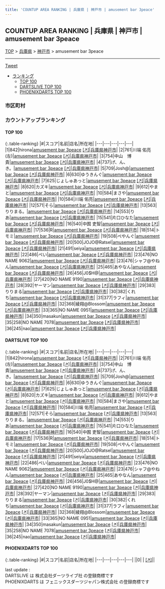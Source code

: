 ```yaml
---
title: 'COUNTUP AREA RANKING | 兵庫県 | 神戸市 | amusement bar 3peace'
---
```

## COUNTUP AREA RANKING | 兵庫県 | 神戸市 | amusement bar 3peace

[TOP](/darts/rank/) > [兵庫県](/darts/rank/兵庫県/) > [神戸市](/darts/rank/兵庫県/神戸市/) > amusement bar 3peace

___

<a href="https://twitter.com/share?ref_src=twsrc%5Etfw" data-text="COUNTUP AREA RANKING | 兵庫県神戸市amusement bar 3peace" class="twitter-share-button" data-hashtags="DARTSLIVE,PHOENIXDARTS,darts,ダーツ" data-show-count="false">Tweet</a>

* [ランキング](#カウントアップランキング)
    * [TOP 100](#top-100)
    * [DARTSLIVE TOP 100](#dartslive-top-100)
    * [PHOENIXDARTS TOP 100](#phoenixdarts-top-100)

### 市区町村

<ul>

</ul>

### カウントアップランキング

#### TOP 100



{:.table-ranking}
|#|スコア|名前|店名|所在地|
|---|---|---|---|---|
|1|842|<span class="rank-name-dl">hirona</span>|<a href="/darts/rank/shops/88bf6b279ae38631f454cb89828a1cfe.html">amusement bar 3peace</a> <a href="https://search.dartslive.com/jp/shop/88bf6b279ae38631f454cb89828a1cfe">[↗]</a>|<a href="/darts/rank/兵庫県/神戸市">兵庫県神戸市</a>|
|2|761|<span class="rank-name-dl">川端 佑亮(左)</span>|<a href="/darts/rank/shops/88bf6b279ae38631f454cb89828a1cfe.html">amusement bar 3peace</a> <a href="https://search.dartslive.com/jp/shop/88bf6b279ae38631f454cb89828a1cfe">[↗]</a>|<a href="/darts/rank/兵庫県/神戸市">兵庫県神戸市</a>|
|3|754|<span class="rank-name-dl">中山　博貴</span>|<a href="/darts/rank/shops/88bf6b279ae38631f454cb89828a1cfe.html">amusement bar 3peace</a> <a href="https://search.dartslive.com/jp/shop/88bf6b279ae38631f454cb89828a1cfe">[↗]</a>|<a href="/darts/rank/兵庫県/神戸市">兵庫県神戸市</a>|
|4|737|<span class="rank-name-dl">げ、ん、き。</span>|<a href="/darts/rank/shops/88bf6b279ae38631f454cb89828a1cfe.html">amusement bar 3peace</a> <a href="https://search.dartslive.com/jp/shop/88bf6b279ae38631f454cb89828a1cfe">[↗]</a>|<a href="/darts/rank/兵庫県/神戸市">兵庫県神戸市</a>|
|5|709|<span class="rank-name-dl">Josh@</span>|<a href="/darts/rank/shops/88bf6b279ae38631f454cb89828a1cfe.html">amusement bar 3peace</a> <a href="https://search.dartslive.com/jp/shop/88bf6b279ae38631f454cb89828a1cfe">[↗]</a>|<a href="/darts/rank/兵庫県/神戸市">兵庫県神戸市</a>|
|6|630|<span class="rank-name-dl">ゆうきんぐ</span>|<a href="/darts/rank/shops/88bf6b279ae38631f454cb89828a1cfe.html">amusement bar 3peace</a> <a href="https://search.dartslive.com/jp/shop/88bf6b279ae38631f454cb89828a1cfe">[↗]</a>|<a href="/darts/rank/兵庫県/神戸市">兵庫県神戸市</a>|
|7|625|<span class="rank-name-dl">じょしゅあっと</span>|<a href="/darts/rank/shops/88bf6b279ae38631f454cb89828a1cfe.html">amusement bar 3peace</a> <a href="https://search.dartslive.com/jp/shop/88bf6b279ae38631f454cb89828a1cfe">[↗]</a>|<a href="/darts/rank/兵庫県/神戸市">兵庫県神戸市</a>|
|8|620|<span class="rank-name-dl">カズキ</span>|<a href="/darts/rank/shops/88bf6b279ae38631f454cb89828a1cfe.html">amusement bar 3peace</a> <a href="https://search.dartslive.com/jp/shop/88bf6b279ae38631f454cb89828a1cfe">[↗]</a>|<a href="/darts/rank/兵庫県/神戸市">兵庫県神戸市</a>|
|9|612|<span class="rank-name-dl">やまと</span>|<a href="/darts/rank/shops/88bf6b279ae38631f454cb89828a1cfe.html">amusement bar 3peace</a> <a href="https://search.dartslive.com/jp/shop/88bf6b279ae38631f454cb89828a1cfe">[↗]</a>|<a href="/darts/rank/兵庫県/神戸市">兵庫県神戸市</a>|
|10|584|<span class="rank-name-dl">まさや</span>|<a href="/darts/rank/shops/88bf6b279ae38631f454cb89828a1cfe.html">amusement bar 3peace</a> <a href="https://search.dartslive.com/jp/shop/88bf6b279ae38631f454cb89828a1cfe">[↗]</a>|<a href="/darts/rank/兵庫県/神戸市">兵庫県神戸市</a>|
|10|584|<span class="rank-name-dl">川端 佑亮</span>|<a href="/darts/rank/shops/88bf6b279ae38631f454cb89828a1cfe.html">amusement bar 3peace</a> <a href="https://search.dartslive.com/jp/shop/88bf6b279ae38631f454cb89828a1cfe">[↗]</a>|<a href="/darts/rank/兵庫県/神戸市">兵庫県神戸市</a>|
|12|571|<span class="rank-name-dl">そら</span>|<a href="/darts/rank/shops/88bf6b279ae38631f454cb89828a1cfe.html">amusement bar 3peace</a> <a href="https://search.dartslive.com/jp/shop/88bf6b279ae38631f454cb89828a1cfe">[↗]</a>|<a href="/darts/rank/兵庫県/神戸市">兵庫県神戸市</a>|
|13|563|<span class="rank-name-dl">りりまる。</span>|<a href="/darts/rank/shops/88bf6b279ae38631f454cb89828a1cfe.html">amusement bar 3peace</a> <a href="https://search.dartslive.com/jp/shop/88bf6b279ae38631f454cb89828a1cfe">[↗]</a>|<a href="/darts/rank/兵庫県/神戸市">兵庫県神戸市</a>|
|14|553|<span class="rank-name-dl">りあ</span>|<a href="/darts/rank/shops/88bf6b279ae38631f454cb89828a1cfe.html">amusement bar 3peace</a> <a href="https://search.dartslive.com/jp/shop/88bf6b279ae38631f454cb89828a1cfe">[↗]</a>|<a href="/darts/rank/兵庫県/神戸市">兵庫県神戸市</a>|
|15|541|<span class="rank-name-dl">片口ひなた</span>|<a href="/darts/rank/shops/88bf6b279ae38631f454cb89828a1cfe.html">amusement bar 3peace</a> <a href="https://search.dartslive.com/jp/shop/88bf6b279ae38631f454cb89828a1cfe">[↗]</a>|<a href="/darts/rank/兵庫県/神戸市">兵庫県神戸市</a>|
|16|540|<span class="rank-name-dl">中囿 吏智</span>|<a href="/darts/rank/shops/88bf6b279ae38631f454cb89828a1cfe.html">amusement bar 3peace</a> <a href="https://search.dartslive.com/jp/shop/88bf6b279ae38631f454cb89828a1cfe">[↗]</a>|<a href="/darts/rank/兵庫県/神戸市">兵庫県神戸市</a>|
|17|536|<span class="rank-name-dl">R</span>|<a href="/darts/rank/shops/88bf6b279ae38631f454cb89828a1cfe.html">amusement bar 3peace</a> <a href="https://search.dartslive.com/jp/shop/88bf6b279ae38631f454cb89828a1cfe">[↗]</a>|<a href="/darts/rank/兵庫県/神戸市">兵庫県神戸市</a>|
|18|514|<span class="rank-name-dl">トモミ</span>|<a href="/darts/rank/shops/88bf6b279ae38631f454cb89828a1cfe.html">amusement bar 3peace</a> <a href="https://search.dartslive.com/jp/shop/88bf6b279ae38631f454cb89828a1cfe">[↗]</a>|<a href="/darts/rank/兵庫県/神戸市">兵庫県神戸市</a>|
|19|508|<span class="rank-name-dl">ぺやんぐ</span>|<a href="/darts/rank/shops/88bf6b279ae38631f454cb89828a1cfe.html">amusement bar 3peace</a> <a href="https://search.dartslive.com/jp/shop/88bf6b279ae38631f454cb89828a1cfe">[↗]</a>|<a href="/darts/rank/兵庫県/神戸市">兵庫県神戸市</a>|
|20|500|<span class="rank-name-dl">JOJO@Ratsel</span>|<a href="/darts/rank/shops/88bf6b279ae38631f454cb89828a1cfe.html">amusement bar 3peace</a> <a href="https://search.dartslive.com/jp/shop/88bf6b279ae38631f454cb89828a1cfe">[↗]</a>|<a href="/darts/rank/兵庫県/神戸市">兵庫県神戸市</a>|
|21|491|<span class="rank-name-dl">seiya</span>|<a href="/darts/rank/shops/88bf6b279ae38631f454cb89828a1cfe.html">amusement bar 3peace</a> <a href="https://search.dartslive.com/jp/shop/88bf6b279ae38631f454cb89828a1cfe">[↗]</a>|<a href="/darts/rank/兵庫県/神戸市">兵庫県神戸市</a>|
|22|486|<span class="rank-name-dl">ぺい</span>|<a href="/darts/rank/shops/88bf6b279ae38631f454cb89828a1cfe.html">amusement bar 3peace</a> <a href="https://search.dartslive.com/jp/shop/88bf6b279ae38631f454cb89828a1cfe">[↗]</a>|<a href="/darts/rank/兵庫県/神戸市">兵庫県神戸市</a>|
|23|476|<span class="rank-name-dl">NO NAME 9062</span>|<a href="/darts/rank/shops/88bf6b279ae38631f454cb89828a1cfe.html">amusement bar 3peace</a> <a href="https://search.dartslive.com/jp/shop/88bf6b279ae38631f454cb89828a1cfe">[↗]</a>|<a href="/darts/rank/兵庫県/神戸市">兵庫県神戸市</a>|
|23|476|<span class="rank-name-dl">シャフ@やねん</span>|<a href="/darts/rank/shops/88bf6b279ae38631f454cb89828a1cfe.html">amusement bar 3peace</a> <a href="https://search.dartslive.com/jp/shop/88bf6b279ae38631f454cb89828a1cfe">[↗]</a>|<a href="/darts/rank/兵庫県/神戸市">兵庫県神戸市</a>|
|25|465|<span class="rank-name-dl">あやなん</span>|<a href="/darts/rank/shops/88bf6b279ae38631f454cb89828a1cfe.html">amusement bar 3peace</a> <a href="https://search.dartslive.com/jp/shop/88bf6b279ae38631f454cb89828a1cfe">[↗]</a>|<a href="/darts/rank/兵庫県/神戸市">兵庫県神戸市</a>|
|26|456|<span class="rank-name-dl">J0$H@</span>|<a href="/darts/rank/shops/88bf6b279ae38631f454cb89828a1cfe.html">amusement bar 3peace</a> <a href="https://search.dartslive.com/jp/shop/88bf6b279ae38631f454cb89828a1cfe">[↗]</a>|<a href="/darts/rank/兵庫県/神戸市">兵庫県神戸市</a>|
|27|420|<span class="rank-name-dl">NO NAME 9190</span>|<a href="/darts/rank/shops/88bf6b279ae38631f454cb89828a1cfe.html">amusement bar 3peace</a> <a href="https://search.dartslive.com/jp/shop/88bf6b279ae38631f454cb89828a1cfe">[↗]</a>|<a href="/darts/rank/兵庫県/神戸市">兵庫県神戸市</a>|
|28|392|<span class="rank-name-dl">ヤーマン</span>|<a href="/darts/rank/shops/88bf6b279ae38631f454cb89828a1cfe.html">amusement bar 3peace</a> <a href="https://search.dartslive.com/jp/shop/88bf6b279ae38631f454cb89828a1cfe">[↗]</a>|<a href="/darts/rank/兵庫県/神戸市">兵庫県神戸市</a>|
|29|383|<span class="rank-name-dl">りりまる</span>|<a href="/darts/rank/shops/88bf6b279ae38631f454cb89828a1cfe.html">amusement bar 3peace</a> <a href="https://search.dartslive.com/jp/shop/88bf6b279ae38631f454cb89828a1cfe">[↗]</a>|<a href="/darts/rank/兵庫県/神戸市">兵庫県神戸市</a>|
|30|382|<span class="rank-name-dl">くれち</span>|<a href="/darts/rank/shops/88bf6b279ae38631f454cb89828a1cfe.html">amusement bar 3peace</a> <a href="https://search.dartslive.com/jp/shop/88bf6b279ae38631f454cb89828a1cfe">[↗]</a>|<a href="/darts/rank/兵庫県/神戸市">兵庫県神戸市</a>|
|31|377|<span class="rank-name-dl">ラフィ</span>|<a href="/darts/rank/shops/88bf6b279ae38631f454cb89828a1cfe.html">amusement bar 3peace</a> <a href="https://search.dartslive.com/jp/shop/88bf6b279ae38631f454cb89828a1cfe">[↗]</a>|<a href="/darts/rank/兵庫県/神戸市">兵庫県神戸市</a>|
|32|368|<span class="rank-name-dl">綾翔@Blossom</span>|<a href="/darts/rank/shops/88bf6b279ae38631f454cb89828a1cfe.html">amusement bar 3peace</a> <a href="https://search.dartslive.com/jp/shop/88bf6b279ae38631f454cb89828a1cfe">[↗]</a>|<a href="/darts/rank/兵庫県/神戸市">兵庫県神戸市</a>|
|33|365|<span class="rank-name-dl">NO NAME 0951</span>|<a href="/darts/rank/shops/88bf6b279ae38631f454cb89828a1cfe.html">amusement bar 3peace</a> <a href="https://search.dartslive.com/jp/shop/88bf6b279ae38631f454cb89828a1cfe">[↗]</a>|<a href="/darts/rank/兵庫県/神戸市">兵庫県神戸市</a>|
|34|350|<span class="rank-name-dl">masakun</span>|<a href="/darts/rank/shops/88bf6b279ae38631f454cb89828a1cfe.html">amusement bar 3peace</a> <a href="https://search.dartslive.com/jp/shop/88bf6b279ae38631f454cb89828a1cfe">[↗]</a>|<a href="/darts/rank/兵庫県/神戸市">兵庫県神戸市</a>|
|35|258|<span class="rank-name-dl">NO NAME 7078</span>|<a href="/darts/rank/shops/88bf6b279ae38631f454cb89828a1cfe.html">amusement bar 3peace</a> <a href="https://search.dartslive.com/jp/shop/88bf6b279ae38631f454cb89828a1cfe">[↗]</a>|<a href="/darts/rank/兵庫県/神戸市">兵庫県神戸市</a>|
|36|245|<span class="rank-name-dl">nao</span>|<a href="/darts/rank/shops/88bf6b279ae38631f454cb89828a1cfe.html">amusement bar 3peace</a> <a href="https://search.dartslive.com/jp/shop/88bf6b279ae38631f454cb89828a1cfe">[↗]</a>|<a href="/darts/rank/兵庫県/神戸市">兵庫県神戸市</a>|


#### DARTSLIVE TOP 100



{:.table-ranking}
|#|スコア|名前|店名|所在地|
|---|---|---|---|---|
|1|842|<span class="rank-name-dl">hirona</span>|<a href="/darts/rank/shops/88bf6b279ae38631f454cb89828a1cfe.html">amusement bar 3peace</a> <a href="https://search.dartslive.com/jp/shop/88bf6b279ae38631f454cb89828a1cfe">[↗]</a>|<a href="/darts/rank/兵庫県/神戸市">兵庫県神戸市</a>|
|2|761|<span class="rank-name-dl">川端 佑亮(左)</span>|<a href="/darts/rank/shops/88bf6b279ae38631f454cb89828a1cfe.html">amusement bar 3peace</a> <a href="https://search.dartslive.com/jp/shop/88bf6b279ae38631f454cb89828a1cfe">[↗]</a>|<a href="/darts/rank/兵庫県/神戸市">兵庫県神戸市</a>|
|3|754|<span class="rank-name-dl">中山　博貴</span>|<a href="/darts/rank/shops/88bf6b279ae38631f454cb89828a1cfe.html">amusement bar 3peace</a> <a href="https://search.dartslive.com/jp/shop/88bf6b279ae38631f454cb89828a1cfe">[↗]</a>|<a href="/darts/rank/兵庫県/神戸市">兵庫県神戸市</a>|
|4|737|<span class="rank-name-dl">げ、ん、き。</span>|<a href="/darts/rank/shops/88bf6b279ae38631f454cb89828a1cfe.html">amusement bar 3peace</a> <a href="https://search.dartslive.com/jp/shop/88bf6b279ae38631f454cb89828a1cfe">[↗]</a>|<a href="/darts/rank/兵庫県/神戸市">兵庫県神戸市</a>|
|5|709|<span class="rank-name-dl">Josh@</span>|<a href="/darts/rank/shops/88bf6b279ae38631f454cb89828a1cfe.html">amusement bar 3peace</a> <a href="https://search.dartslive.com/jp/shop/88bf6b279ae38631f454cb89828a1cfe">[↗]</a>|<a href="/darts/rank/兵庫県/神戸市">兵庫県神戸市</a>|
|6|630|<span class="rank-name-dl">ゆうきんぐ</span>|<a href="/darts/rank/shops/88bf6b279ae38631f454cb89828a1cfe.html">amusement bar 3peace</a> <a href="https://search.dartslive.com/jp/shop/88bf6b279ae38631f454cb89828a1cfe">[↗]</a>|<a href="/darts/rank/兵庫県/神戸市">兵庫県神戸市</a>|
|7|625|<span class="rank-name-dl">じょしゅあっと</span>|<a href="/darts/rank/shops/88bf6b279ae38631f454cb89828a1cfe.html">amusement bar 3peace</a> <a href="https://search.dartslive.com/jp/shop/88bf6b279ae38631f454cb89828a1cfe">[↗]</a>|<a href="/darts/rank/兵庫県/神戸市">兵庫県神戸市</a>|
|8|620|<span class="rank-name-dl">カズキ</span>|<a href="/darts/rank/shops/88bf6b279ae38631f454cb89828a1cfe.html">amusement bar 3peace</a> <a href="https://search.dartslive.com/jp/shop/88bf6b279ae38631f454cb89828a1cfe">[↗]</a>|<a href="/darts/rank/兵庫県/神戸市">兵庫県神戸市</a>|
|9|612|<span class="rank-name-dl">やまと</span>|<a href="/darts/rank/shops/88bf6b279ae38631f454cb89828a1cfe.html">amusement bar 3peace</a> <a href="https://search.dartslive.com/jp/shop/88bf6b279ae38631f454cb89828a1cfe">[↗]</a>|<a href="/darts/rank/兵庫県/神戸市">兵庫県神戸市</a>|
|10|584|<span class="rank-name-dl">まさや</span>|<a href="/darts/rank/shops/88bf6b279ae38631f454cb89828a1cfe.html">amusement bar 3peace</a> <a href="https://search.dartslive.com/jp/shop/88bf6b279ae38631f454cb89828a1cfe">[↗]</a>|<a href="/darts/rank/兵庫県/神戸市">兵庫県神戸市</a>|
|10|584|<span class="rank-name-dl">川端 佑亮</span>|<a href="/darts/rank/shops/88bf6b279ae38631f454cb89828a1cfe.html">amusement bar 3peace</a> <a href="https://search.dartslive.com/jp/shop/88bf6b279ae38631f454cb89828a1cfe">[↗]</a>|<a href="/darts/rank/兵庫県/神戸市">兵庫県神戸市</a>|
|12|571|<span class="rank-name-dl">そら</span>|<a href="/darts/rank/shops/88bf6b279ae38631f454cb89828a1cfe.html">amusement bar 3peace</a> <a href="https://search.dartslive.com/jp/shop/88bf6b279ae38631f454cb89828a1cfe">[↗]</a>|<a href="/darts/rank/兵庫県/神戸市">兵庫県神戸市</a>|
|13|563|<span class="rank-name-dl">りりまる。</span>|<a href="/darts/rank/shops/88bf6b279ae38631f454cb89828a1cfe.html">amusement bar 3peace</a> <a href="https://search.dartslive.com/jp/shop/88bf6b279ae38631f454cb89828a1cfe">[↗]</a>|<a href="/darts/rank/兵庫県/神戸市">兵庫県神戸市</a>|
|14|553|<span class="rank-name-dl">りあ</span>|<a href="/darts/rank/shops/88bf6b279ae38631f454cb89828a1cfe.html">amusement bar 3peace</a> <a href="https://search.dartslive.com/jp/shop/88bf6b279ae38631f454cb89828a1cfe">[↗]</a>|<a href="/darts/rank/兵庫県/神戸市">兵庫県神戸市</a>|
|15|541|<span class="rank-name-dl">片口ひなた</span>|<a href="/darts/rank/shops/88bf6b279ae38631f454cb89828a1cfe.html">amusement bar 3peace</a> <a href="https://search.dartslive.com/jp/shop/88bf6b279ae38631f454cb89828a1cfe">[↗]</a>|<a href="/darts/rank/兵庫県/神戸市">兵庫県神戸市</a>|
|16|540|<span class="rank-name-dl">中囿 吏智</span>|<a href="/darts/rank/shops/88bf6b279ae38631f454cb89828a1cfe.html">amusement bar 3peace</a> <a href="https://search.dartslive.com/jp/shop/88bf6b279ae38631f454cb89828a1cfe">[↗]</a>|<a href="/darts/rank/兵庫県/神戸市">兵庫県神戸市</a>|
|17|536|<span class="rank-name-dl">R</span>|<a href="/darts/rank/shops/88bf6b279ae38631f454cb89828a1cfe.html">amusement bar 3peace</a> <a href="https://search.dartslive.com/jp/shop/88bf6b279ae38631f454cb89828a1cfe">[↗]</a>|<a href="/darts/rank/兵庫県/神戸市">兵庫県神戸市</a>|
|18|514|<span class="rank-name-dl">トモミ</span>|<a href="/darts/rank/shops/88bf6b279ae38631f454cb89828a1cfe.html">amusement bar 3peace</a> <a href="https://search.dartslive.com/jp/shop/88bf6b279ae38631f454cb89828a1cfe">[↗]</a>|<a href="/darts/rank/兵庫県/神戸市">兵庫県神戸市</a>|
|19|508|<span class="rank-name-dl">ぺやんぐ</span>|<a href="/darts/rank/shops/88bf6b279ae38631f454cb89828a1cfe.html">amusement bar 3peace</a> <a href="https://search.dartslive.com/jp/shop/88bf6b279ae38631f454cb89828a1cfe">[↗]</a>|<a href="/darts/rank/兵庫県/神戸市">兵庫県神戸市</a>|
|20|500|<span class="rank-name-dl">JOJO@Ratsel</span>|<a href="/darts/rank/shops/88bf6b279ae38631f454cb89828a1cfe.html">amusement bar 3peace</a> <a href="https://search.dartslive.com/jp/shop/88bf6b279ae38631f454cb89828a1cfe">[↗]</a>|<a href="/darts/rank/兵庫県/神戸市">兵庫県神戸市</a>|
|21|491|<span class="rank-name-dl">seiya</span>|<a href="/darts/rank/shops/88bf6b279ae38631f454cb89828a1cfe.html">amusement bar 3peace</a> <a href="https://search.dartslive.com/jp/shop/88bf6b279ae38631f454cb89828a1cfe">[↗]</a>|<a href="/darts/rank/兵庫県/神戸市">兵庫県神戸市</a>|
|22|486|<span class="rank-name-dl">ぺい</span>|<a href="/darts/rank/shops/88bf6b279ae38631f454cb89828a1cfe.html">amusement bar 3peace</a> <a href="https://search.dartslive.com/jp/shop/88bf6b279ae38631f454cb89828a1cfe">[↗]</a>|<a href="/darts/rank/兵庫県/神戸市">兵庫県神戸市</a>|
|23|476|<span class="rank-name-dl">NO NAME 9062</span>|<a href="/darts/rank/shops/88bf6b279ae38631f454cb89828a1cfe.html">amusement bar 3peace</a> <a href="https://search.dartslive.com/jp/shop/88bf6b279ae38631f454cb89828a1cfe">[↗]</a>|<a href="/darts/rank/兵庫県/神戸市">兵庫県神戸市</a>|
|23|476|<span class="rank-name-dl">シャフ@やねん</span>|<a href="/darts/rank/shops/88bf6b279ae38631f454cb89828a1cfe.html">amusement bar 3peace</a> <a href="https://search.dartslive.com/jp/shop/88bf6b279ae38631f454cb89828a1cfe">[↗]</a>|<a href="/darts/rank/兵庫県/神戸市">兵庫県神戸市</a>|
|25|465|<span class="rank-name-dl">あやなん</span>|<a href="/darts/rank/shops/88bf6b279ae38631f454cb89828a1cfe.html">amusement bar 3peace</a> <a href="https://search.dartslive.com/jp/shop/88bf6b279ae38631f454cb89828a1cfe">[↗]</a>|<a href="/darts/rank/兵庫県/神戸市">兵庫県神戸市</a>|
|26|456|<span class="rank-name-dl">J0$H@</span>|<a href="/darts/rank/shops/88bf6b279ae38631f454cb89828a1cfe.html">amusement bar 3peace</a> <a href="https://search.dartslive.com/jp/shop/88bf6b279ae38631f454cb89828a1cfe">[↗]</a>|<a href="/darts/rank/兵庫県/神戸市">兵庫県神戸市</a>|
|27|420|<span class="rank-name-dl">NO NAME 9190</span>|<a href="/darts/rank/shops/88bf6b279ae38631f454cb89828a1cfe.html">amusement bar 3peace</a> <a href="https://search.dartslive.com/jp/shop/88bf6b279ae38631f454cb89828a1cfe">[↗]</a>|<a href="/darts/rank/兵庫県/神戸市">兵庫県神戸市</a>|
|28|392|<span class="rank-name-dl">ヤーマン</span>|<a href="/darts/rank/shops/88bf6b279ae38631f454cb89828a1cfe.html">amusement bar 3peace</a> <a href="https://search.dartslive.com/jp/shop/88bf6b279ae38631f454cb89828a1cfe">[↗]</a>|<a href="/darts/rank/兵庫県/神戸市">兵庫県神戸市</a>|
|29|383|<span class="rank-name-dl">りりまる</span>|<a href="/darts/rank/shops/88bf6b279ae38631f454cb89828a1cfe.html">amusement bar 3peace</a> <a href="https://search.dartslive.com/jp/shop/88bf6b279ae38631f454cb89828a1cfe">[↗]</a>|<a href="/darts/rank/兵庫県/神戸市">兵庫県神戸市</a>|
|30|382|<span class="rank-name-dl">くれち</span>|<a href="/darts/rank/shops/88bf6b279ae38631f454cb89828a1cfe.html">amusement bar 3peace</a> <a href="https://search.dartslive.com/jp/shop/88bf6b279ae38631f454cb89828a1cfe">[↗]</a>|<a href="/darts/rank/兵庫県/神戸市">兵庫県神戸市</a>|
|31|377|<span class="rank-name-dl">ラフィ</span>|<a href="/darts/rank/shops/88bf6b279ae38631f454cb89828a1cfe.html">amusement bar 3peace</a> <a href="https://search.dartslive.com/jp/shop/88bf6b279ae38631f454cb89828a1cfe">[↗]</a>|<a href="/darts/rank/兵庫県/神戸市">兵庫県神戸市</a>|
|32|368|<span class="rank-name-dl">綾翔@Blossom</span>|<a href="/darts/rank/shops/88bf6b279ae38631f454cb89828a1cfe.html">amusement bar 3peace</a> <a href="https://search.dartslive.com/jp/shop/88bf6b279ae38631f454cb89828a1cfe">[↗]</a>|<a href="/darts/rank/兵庫県/神戸市">兵庫県神戸市</a>|
|33|365|<span class="rank-name-dl">NO NAME 0951</span>|<a href="/darts/rank/shops/88bf6b279ae38631f454cb89828a1cfe.html">amusement bar 3peace</a> <a href="https://search.dartslive.com/jp/shop/88bf6b279ae38631f454cb89828a1cfe">[↗]</a>|<a href="/darts/rank/兵庫県/神戸市">兵庫県神戸市</a>|
|34|350|<span class="rank-name-dl">masakun</span>|<a href="/darts/rank/shops/88bf6b279ae38631f454cb89828a1cfe.html">amusement bar 3peace</a> <a href="https://search.dartslive.com/jp/shop/88bf6b279ae38631f454cb89828a1cfe">[↗]</a>|<a href="/darts/rank/兵庫県/神戸市">兵庫県神戸市</a>|
|35|258|<span class="rank-name-dl">NO NAME 7078</span>|<a href="/darts/rank/shops/88bf6b279ae38631f454cb89828a1cfe.html">amusement bar 3peace</a> <a href="https://search.dartslive.com/jp/shop/88bf6b279ae38631f454cb89828a1cfe">[↗]</a>|<a href="/darts/rank/兵庫県/神戸市">兵庫県神戸市</a>|
|36|245|<span class="rank-name-dl">nao</span>|<a href="/darts/rank/shops/88bf6b279ae38631f454cb89828a1cfe.html">amusement bar 3peace</a> <a href="https://search.dartslive.com/jp/shop/88bf6b279ae38631f454cb89828a1cfe">[↗]</a>|<a href="/darts/rank/兵庫県/神戸市">兵庫県神戸市</a>|


#### PHOENIXDARTS TOP 100



{:.table-ranking}
|#|スコア|名前|店名|所在地|
|---|---|---|---|---|
||0|<span class="rank-name-dl"> </span>|<a href="/darts/rank/shops/.html"></a> <a href="">[↗]</a>|<a href="/darts/rank//"></a>|


<div class="footer border-top border-gray-light mt-5 pt-3 text-right text-gray">
    last update : <span style="font-weight: italic" id="foot_last_modified"></span><br />
    DARTSLIVE は 株式会社ダーツライブ社 の登録商標です<br />
    PHOENIXDARTS は フェニックスダーツジャパン株式会社 の登録商標です<br />
</div>

<script src="https://cdnjs.cloudflare.com/ajax/libs/jquery.tablesorter/2.31.3/js/jquery.tablesorter.min.js" integrity="sha512-qzgd5cYSZcosqpzpn7zF2ZId8f/8CHmFKZ8j7mU4OUXTNRd5g+ZHBPsgKEwoqxCtdQvExE5LprwwPAgoicguNg==" crossorigin="anonymous" referrerpolicy="no-referrer"></script>
<link rel="stylesheet" href="https://cdnjs.cloudflare.com/ajax/libs/jquery.tablesorter/2.31.3/css/theme.default.min.css" integrity="sha512-wghhOJkjQX0Lh3NSWvNKeZ0ZpNn+SPVXX1Qyc9OCaogADktxrBiBdKGDoqVUOyhStvMBmJQ8ZdMHiR3wuEq8+w==" crossorigin="anonymous" referrerpolicy="no-referrer" />
<script>
$(function() {
    $(".table-ranking").tablesorter({sortList:[[0, 0]]});
    $("#foot_last_modified").text(formatDate(new Date(document.lastModified), 'yyyy-MM-dd HH:mm:ss'));
});
</script>

<script async src="https://platform.twitter.com/widgets.js" charset="utf-8"></script>
